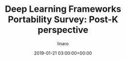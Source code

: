 ---
author: linaro
categories:
- events
- workshop
- arm-hpc-2019
comments: false
event: arm-hpc-2019
date: '2019-01-21 03:00:00+00:00'
image:
  featured: true
  path: /assets/images/content/hpc-asia-2019-share-image.png
layout: resource-post
title: 'Deep Learning Frameworks Portability Survey: Post-K perspective'
speakers:
- biography: '""'
  company: RIKEN-CCS/AIST
  job-title: 
  name: Mohamed Wahib
youtube_video_url: https://www.youtube.com/watch?v=QffOf5o1_uE&list=PLKZSArYQptsPLGSEUycUowh9oy8WF_epV&index=13&t=0s
amazon_s3_presentation_url: https://s3.amazonaws.com/static-linaro-org/event-resources/arm-hpc-2019/slides/DeepLearningFrameworksPortabilitySurvey_Post-Kperspective3.pdf
---